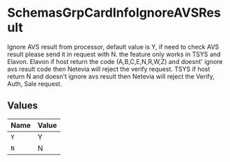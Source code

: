 # SchemasGrpCardInfoIgnoreAVSResult

Ignore AVS result from processor, default value is Y, if need to check AVS result please send it in request with N. the feature only works in TSYS and Elavon. Elavon if host return the code (A,B,C,E,N,R,W,Z) and doesnt' ignore avs result code then Netevia will reject the verify request. TSYS if host return N and doesn't ignore avs result then Netevia will reject the Verify, Auth, Sale request.


## Values

| Name  | Value |
| ----- | ----- |
| `Y`   | Y     |
| `N`   | N     |